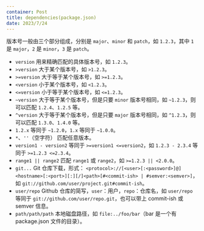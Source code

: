 ```yaml
---
container: Post
title: dependencies(package.json)
date: 2023/7/24
---
```


版本号一般由三个部分组成，分别是 `major`、`minor` 和 `patch`，如 `1.2.3`，其中 `1` 是 `major`，`2` 是 `minor`，`3` 是 `patch`。

+ `version` 用来精确匹配的具体版本号，如 `1.2.3`。
+ `>version` 大于某个版本号，如 `>1.2.3`。
+ `>=version` 大于等于某个版本号，如 `>=1.2.3`。
+ `<version` 小于某个版本号，如 `<1.2.3`。
+ `<=version` 小于等于某个版本号，如 `<=1.2.3`。
+ `~version` 大于等于某个版本号，但是只要 `minor` 版本号相同，如 `~1.2.3`，则可以匹配 `1.2.4`、`1.2.5` 等。
+ `^version` 大于等于某个版本号，但是只要 `major` 版本号相同，如 `^1.2.3`，则可以匹配 `1.3.0`、`1.4.0` 等。
+ `1.2.x` 等同于 `~1.2.0`，`1.x` 等同于 `~1.0.0`。
+ `*`、`''`（空字符） 匹配任意版本。
+ `version1 - version2` 等同于 `>=version1 <=version2`，如 `1.2.3 - 2.3.4` 等同于 `>=1.2.3 <=2.3.4`。
+ `range1 || range2` 匹配 `range1` 或 `range2`，如 `>=1.2.3 || <2.0.0`。
+ `git...` Git 仓库下载，形式： `<protocol>://[<user>[:<password>]@]<hostname>[:<port>][:][/]<path>[#<commit-ish> | #semver:<semver>]`，如 `git://github.com/user/project.git#commit-ish`。
+ `user/repo` Github 仓库的简写，`user`：用户，`repo`：仓库名，如 `user/repo` 等同于 `git://github.com/user/repo.git`，也可以带上 commit-ish 或 semver 信息。
+ `path/path/path` 本地磁盘路径，如 `file:../foo/bar`（bar 是一个有 package.json 文件的目录）。
